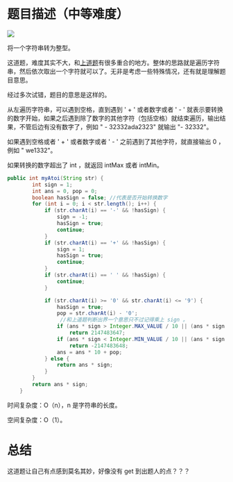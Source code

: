 # 题目描述（中等难度）

![](http://pbs6qfi7i.bkt.clouddn.com/8_atoi.png)

将一个字符串转为整型。

这道题，难度其实不大，和[上道题](http://windliang.cc/2018/08/13/leetCode-7-Reverse-Integer/)有很多重合的地方。整体的思路就是遍历字符串，然后依次取出一个字符就可以了。无非是考虑一些特殊情况，还有就是理解题目意思。

经过多次试错，题目的意思是这样的。

从左遍历字符串，可以遇到空格，直到遇到 ' + ' 或者数字或者 ' - ' 就表示要转换的数字开始，如果之后遇到除了数字的其他字符（包括空格）就结束遍历，输出结果，不管后边有没有数字了，例如 "   - 32332ada2323" 就输出 "- 32332"。

如果遇到空格或者  ' + ' 或者数字或者 ' - '  之前遇到了其他字符，就直接输出 0 ，例如 "  we1332"。

如果转换的数字超出了 int ，就返回 intMax 或者 intMin。

```java
public int myAtoi(String str) {
		int sign = 1;
		int ans = 0, pop = 0;
		boolean hasSign = false; //代表是否开始转换数字
		for (int i = 0; i < str.length(); i++) {
			if (str.charAt(i) == '-' && !hasSign) {
				sign = -1;
				hasSign = true;
				continue;
			}
			if (str.charAt(i) == '+' && !hasSign) {
				sign = 1;
				hasSign = true;
				continue;
			}
			if (str.charAt(i) == ' ' && !hasSign) {
				continue;
			}

			if (str.charAt(i) >= '0' && str.charAt(i) <= '9') {
				hasSign = true;
				pop = str.charAt(i) - '0';
                 //和上道题判断出界一个意思只不过记得乘上 sign 。
				if (ans * sign > Integer.MAX_VALUE / 10 || (ans * sign == Integer.MAX_VALUE / 10 && pop * sign > 7))
					return 2147483647;
				if (ans * sign < Integer.MIN_VALUE / 10 || (ans * sign == Integer.MIN_VALUE / 10 && pop * sign < -8))
					return -2147483648;
				ans = ans * 10 + pop;
			} else {
				return ans * sign;
			}
		}
		return ans * sign;
	}
```

时间复杂度：O（n），n 是字符串的长度。

空间复杂度：O（1）。

# 总结

这道题让自己有点感到莫名其妙，好像没有 get 到出题人的点？？？

